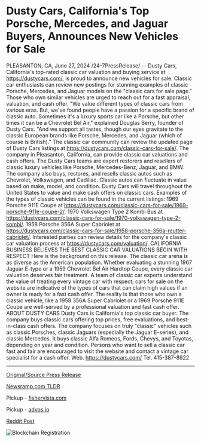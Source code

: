 # Dusty Cars, California's Top Porsche, Mercedes, and Jaguar Buyers, Announces New Vehicles for Sale

PLEASANTON, CA, June 27, 2024 /24-7PressRelease/ -- Dusty Cars, California's top-rated classic car valuation and buying service at https://dustycars.com/, is proud to announce new vehicles for sale. Classic car enthusiasts can review new postings for stunning examples of classic Porsche, Mercedes, and Jaguar models on the "classic cars for sale page." Those who own similar vehicles are urged to reach out for a fast appraisal, valuation, and cash offer.  "We value different types of classic cars from various eras. But, we've found people have a passion for a specific brand of classic auto. Sometimes it's a luxury sports car like a Porsche, but other times it can be a Chevrolet Bel Air," explained Douglas Berry, founder of Dusty Cars. "And we support all tastes, though our eyes gravitate to the classic European brands like Porsche, Mercedes, and Jaguar (which of course is British)."  The classic car community can review the updated page of Dusty Cars listings at https://dustycars.com/classic-cars-for-sale/. The company in Pleasanton, California, can provide classic car valuations and cash offers. The Dusty Cars teams are expert restorers and resellers of classic luxury vehicles like Porsche, Mercedes-Benz, Jaguar, and BMW. The company also buys, restores, and resells classic autos such as Chevrolet, Volkswagen, and Cadillac. Classic autos can fluctuate in value based on make, model, and condition. Dusty Cars will travel throughout the United States to value and make cash offers on classic cars.   Examples of the types of classic vehicles can be found in the current listings: 1969 Porsche 911E Coupe at https://dustycars.com/classic-cars-for-sale/1969-porsche-911e-coupe-2/.  1970 Volkswagen Type 2 Kombi Bus at https://dustycars.com/classic-cars-for-sale/1970-volkswagen-type-2-kombi/.  1958 Porsche 356A Super Cabriolet at https://dustycars.com/classic-cars-for-sale/1958-porsche-356a-reutter-cabriolet/.  Interested parties can review details for the company's classic car valuation process at https://dustycars.com/valuation/.  CALIFORNIA BUSINESS BELIEVES THE BEST CLASSIC CAR VALUATIONS BEGIN WITH RESPECT  Here is the background on this release. The classic car arena is as diverse as the American population. Whether evaluating a stunning 1967 Jaguar E-type or a 1959 Chevrolet Bel Air Hardtop Coupe, every classic car valuation deserves fair treatment. A team of classic car experts understand the value of treating every vintage car with respect; cars for sale on the website are indicative of the types of cars that can claim high values if an owner is ready for a fast cash offer. The reality is that those who own a classic vehicle, like a 1958 356A Super Cabriolet or a 1969 Porsche 911E Coupe are well-served by a professional valuation and fast cash offer.  ABOUT DUSTY CARS  Dusty Cars is California's top classic car buyer. The company buys classic cars offering top prices, free evaluations, and best-in-class cash offers. The company focuses on truly "classic" vehicles such as classic Porsches, classic Jaguars (especially the Jaguar E-series), and classic Mercedes. It buys classic Alfa Romeos, Fords, Chevys, and Toyotas, depending on year and condition. Persons who want to sell a classic car fast and fair are encouraged to visit the website and contact a vintage car specialist for a cash offer.  Web. https://dustycars.com/ Tel. 415-387-8922 

---

[Original/Source Press Release](https://www.24-7pressrelease.com/press-release/512078/dusty-cars-californias-top-porsche-mercedes-and-jaguar-buyers-announces-new-vehicles-for-sale)
                    

[Newsramp.com TLDR](https://newsramp.com/curated-news/dusty-cars-announces-new-classic-car-listings-and-valuation-services/a10d0adebd0073fa7026101180d085e9) 


Pickup - [fishervista.com](https://fishervista.com/en/dusty-cars-announces-new-classic-vehicles-for-sale/20244535)

Pickup - [advos.io](https://advos.io/en/dusty-cars-announces-new-classic-vehicles-for-sale-attracting-enthusiasts-nationwide/20244535)
 



[Reddit Post](https://www.reddit.com/r/TravelAndLeisureNews/comments/1dpl9vp/dusty_cars_announces_new_classic_car_listings_and/) 



![Blockchain Registration](https://cdn.newsramp.app/24-7PressRelease/qrcode/246/27/pitapico7rZl.webp)
